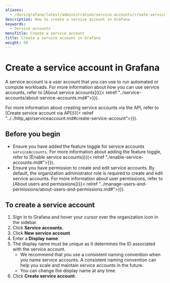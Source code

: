 ```yaml
---
aliases:
  - /docs/grafana/latest/administration/service-accounts/create-service-account/
description: How to create a service account in Grafana
keywords:
  - Service accounts
menuTitle: Create a service account
title: Create a service account in Grafana
weight: 50
---
```


# Create a service account in Grafana

A service account is a user account that you can use to run automated or compute workloads. For more information about how you can use service accounts, refer to [About service accounts]({{< relref "../service-accounts/about-service-accounts.md#">}}).

For more information about creating service accounts via the API, refer to [Create service account via API]({{< relref "../../http_api/serviceaccount.md#create-service-account">}}).

## Before you begin

- Ensure you have added the feature toggle for service accounts `serviceAccounts`. For more information about adding the feature toggle, refer to [Enable service accounts]({{< relref "./enable-service-accounts.md#">}}).
- Ensure you have permission to create and edit service accounts. By default, the organization administrator role is required to create and edit service accounts. For more information about user permissions, refer to [About users and permissions]({{< relref "../manage-users-and-permissions/about-users-and-permissions.md#">}}).

## To create a service account

1. Sign in to Grafana and hover your cursor over the organization icon in the sidebar.
1. Click **Service accounts**.
1. Click **New service account**.
1. Enter a **Display name**.
1. The display name must be unique as it determines the ID associated with the service account.
   - We recommend that you use a consistent naming convention when you name service accounts. A consistent naming convention can help you scale and maintain service accounts in the future.
   - You can change the display name at any time.
1. Click **Create service account**.

